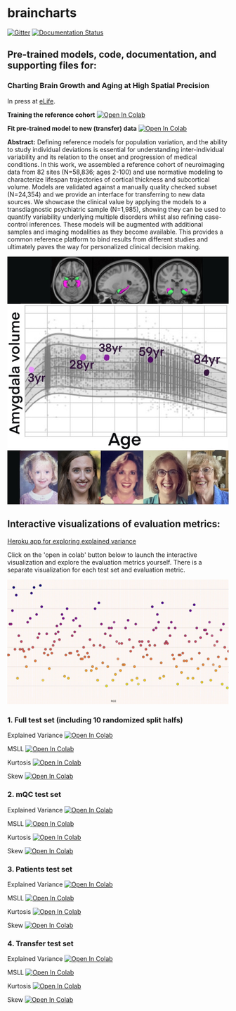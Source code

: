 # braincharts

[![Gitter](https://badges.gitter.im/predictive-clinical-neuroscience/community.svg)](https://gitter.im/predictive-clinical-neuroscience/community?utm_source=badge&utm_medium=badge&utm_campaign=pr-badge) [![Documentation Status](https://readthedocs.org/projects/pcntoolkit/badge/?version=latest)](https://pcntoolkit.readthedocs.io/en/latest/?badge=latest)

## Pre-trained models, code, documentation, and supporting files for: 
### Charting Brain Growth and Aging at High Spatial Precision
In press at [eLife](https://elifesciences.org/articles/72904).

**Training the reference cohort** [![Open In Colab](https://colab.research.google.com/assets/colab-badge.svg)](https://colab.research.google.com/github/predictive-clinical-neuroscience/braincharts/blob/master/scripts/fit_normative_models.ipynb)

**Fit pre-trained model to new (transfer) data** [![Open In Colab](https://colab.research.google.com/assets/colab-badge.svg)](https://colab.research.google.com/github/predictive-clinical-neuroscience/braincharts/blob/master/scripts/apply_normative_models.ipynb)

**Abstract:** Defining reference models for population variation, and the ability to study individual deviations is essential for understanding inter-individual variability and its relation to the onset and progression of medical conditions. In this work, we assembled a reference cohort of neuroimaging data from 82 sites (N=58,836; ages 2-100) and use normative modeling to characterize lifespan trajectories of cortical thickness and subcortical volume. Models are validated against a manually quality checked subset (N=24,354) and we provide an interface for transferring to new data sources. We showcase the clinical value by applying the models to a transdiagnostic psychiatric sample (N=1,985), showing they can be used to quantify variability underlying multiple disorders whilst also refining case-control inferences.  These models will be augmented with additional samples and imaging modalities as they become available. This provides a common reference platform to bind results from different studies and ultimately paves the way for personalized clinical decision making. 

![](docs/elife_press_release_photo.jpg)

## **Interactive visualizations of evaluation metrics:**

[Heroku app for exploring explained variance](https://brainviz-app.herokuapp.com/)

Click on the 'open in colab' button below to launch the interactive visualization and explore the evaluation metrics yourself. There is a separate visualization for each test set and evaluation metric. 

![](docs/eLife_interactive_viz.gif)

### **1. Full test set (including 10 randomized split halfs)**

Explained Variance [![Open In Colab](https://colab.research.google.com/assets/colab-badge.svg)](https://colab.research.google.com/github/saigerutherford/brainviz-app/blob/main/10foldCV_EVviz.ipynb)

MSLL [![Open In Colab](https://colab.research.google.com/assets/colab-badge.svg)](https://colab.research.google.com/github/saigerutherford/brainviz-app/blob/main/10foldCV_MSLLviz.ipynb)

Kurtosis [![Open In Colab](https://colab.research.google.com/assets/colab-badge.svg)](https://colab.research.google.com/github/saigerutherford/brainviz-app/blob/main/10foldCV_Kurtosisviz.ipynb)

Skew [![Open In Colab](https://colab.research.google.com/assets/colab-badge.svg)](https://colab.research.google.com/github/saigerutherford/brainviz-app/blob/main/10foldCV_Skewviz.ipynb)

### **2. mQC test set**

Explained Variance [![Open In Colab](https://colab.research.google.com/assets/colab-badge.svg)](https://colab.research.google.com/github/saigerutherford/brainviz-app/blob/main/mQC_EVviz.ipynb)

MSLL [![Open In Colab](https://colab.research.google.com/assets/colab-badge.svg)](https://colab.research.google.com/github/saigerutherford/brainviz-app/blob/main/mQC_MSLLviz.ipynb)

Kurtosis [![Open In Colab](https://colab.research.google.com/assets/colab-badge.svg)](https://colab.research.google.com/github/saigerutherford/brainviz-app/blob/main/mQC_Kurtosisviz.ipynb)

Skew [![Open In Colab](https://colab.research.google.com/assets/colab-badge.svg)](https://colab.research.google.com/github/saigerutherford/brainviz-app/blob/main/mQC_Skewviz.ipynb)

### **3. Patients test set**

Explained Variance [![Open In Colab](https://colab.research.google.com/assets/colab-badge.svg)](https://colab.research.google.com/github/saigerutherford/brainviz-app/blob/main/patient_EVviz.ipynb)

MSLL [![Open In Colab](https://colab.research.google.com/assets/colab-badge.svg)](https://colab.research.google.com/github/saigerutherford/brainviz-app/blob/main/patient_MSLLviz.ipynb)

Kurtosis [![Open In Colab](https://colab.research.google.com/assets/colab-badge.svg)](https://colab.research.google.com/github/saigerutherford/brainviz-app/blob/main/patient_Kurtosisviz.ipynb)

Skew [![Open In Colab](https://colab.research.google.com/assets/colab-badge.svg)](https://colab.research.google.com/github/saigerutherford/brainviz-app/blob/main/patient_Skewviz.ipynb)

### **4. Transfer test set**

Explained Variance [![Open In Colab](https://colab.research.google.com/assets/colab-badge.svg)](https://colab.research.google.com/github/saigerutherford/brainviz-app/blob/main/transfer_EVviz.ipynb)

MSLL [![Open In Colab](https://colab.research.google.com/assets/colab-badge.svg)](https://colab.research.google.com/github/saigerutherford/brainviz-app/blob/main/transfer_MSLLviz.ipynb)

Kurtosis [![Open In Colab](https://colab.research.google.com/assets/colab-badge.svg)](https://colab.research.google.com/github/saigerutherford/brainviz-app/blob/main/transfer_Kurtosisviz.ipynb)

Skew [![Open In Colab](https://colab.research.google.com/assets/colab-badge.svg)](https://colab.research.google.com/github/saigerutherford/brainviz-app/blob/main/transfer_Skewviz.ipynb)
